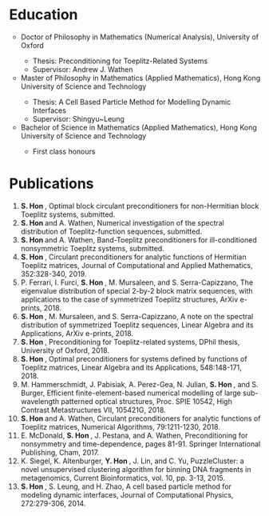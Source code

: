 <h1>Education</h1>
<ul style="list-style-type:circle;">
<li>Doctor of Philosophy in Mathematics (Numerical Analysis), University of Oxford</li>
  <ul>
    <li>Thesis: Preconditioning for Toeplitz-Related Systems</li>
    <li>Supervisor: Andrew J. Wathen</li>
  </ul>

<li>Master of Philosophy in Mathematics (Applied Mathematics), Hong Kong University of Science and Technology</li>
  <ul>
    <li>Thesis: A Cell Based Particle Method for Modelling Dynamic Interfaces</li>
    <li>Supervisor: Shingyu~Leung</li>
  </ul>

<li>Bachelor of Science in Mathematics (Applied Mathematics), Hong Kong University of Science and Technology</li>
  <ul>
    <li>First class honours</li>
  </ul>
</ul>

<h1>Publications</h1>

<ol>
<li><b>S. Hon </b>, Optimal block circulant preconditioners for non-Hermitian block Toeplitz systems, submitted.

<li><b>S. Hon </b> and A. Wathen, Numerical investigation of the spectral distribution of Toeplitz-function sequences, submitted.

<li><b>S. Hon </b> and A. Wathen, Band-Toeplitz preconditioners for ill-conditioned nonsymmetric Toeplitz systems, submitted.

<li><b>S. Hon </b>, Circulant preconditioners for analytic functions of Hermitian Toeplitz matrices, Journal of Computational and Applied Mathematics, 352:328-340, 2019.

<li>P. Ferrari, I. Furci, <b>S. Hon </b>, M. Mursaleen, and S. Serra-Capizzano, The eigenvalue distribution of special 2-by-2 block matrix sequences, with applications to the case of symmetrized Toeplitz structures, ArXiv e-prints, 2018.

<li><b>S. Hon </b>, M. Mursaleen, and S. Serra-Capizzano, A note on the spectral distribution of symmetrized Toeplitz sequences, Linear Algebra and its Applications, ArXiv e-prints, 2018.
  
<li><b>S. Hon </b>, Preconditioning for Toeplitz-related systems, DPhil thesis, University of Oxford, 2018.

<li><b>S. Hon </b>, Optimal preconditioners for systems defined by functions of Toeplitz matrices, Linear Algebra and its Applications, 548:148-171, 2018.

<li>M. Hammerschmidt, J. Pabisiak, A. Perez-Gea, N. Julian, <b>S. Hon </b>, and S. Burger, Efficient finite-element-based numerical modelling of large sub-wavelength patterned optical structures, Proc. SPIE 10542, High Contrast Metastructures VII, 105421G, 2018.

<li><b>S. Hon </b> and A. Wathen, Circulant preconditioners for analytic functions of Toeplitz matrices, Numerical Algorithms, 79:1211-1230, 2018.

<li>E. McDonald, <b>S. Hon </b>, J. Pestana, and A. Wathen, Preconditioning for nonsymmetry and time-dependence, pages 81-91. Springer International Publishing, Cham, 2017.

<li>K. Siegel, K. Altenburger, <b>Y. Hon </b>, J. Lin, and C. Yu, PuzzleCluster: a novel unsupervised clustering algorithm for binning DNA fragments in metagenomics, Current Bioinformatics, vol. 10, pp. 3-13, 2015.

<li><b>S. Hon </b>, S. Leung, and H. Zhao, A cell based particle method for modeling dynamic interfaces, Journal of Computational Physics, 272:279-306, 2014.
</ol>  


